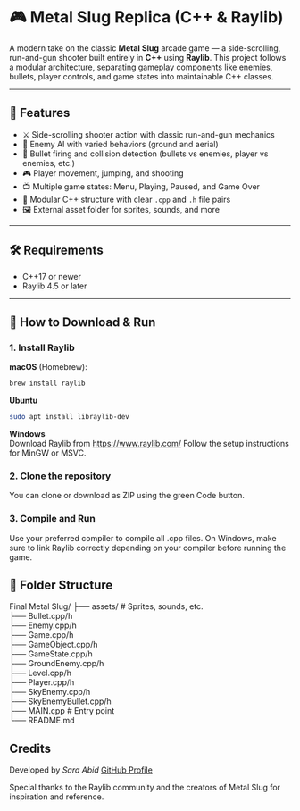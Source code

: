 
# 🎮 Metal Slug Replica (C++ & Raylib)

A modern take on the classic **Metal Slug** arcade game — a side-scrolling, run-and-gun shooter built entirely in **C++** using **Raylib**. This project follows a modular architecture, separating gameplay components like enemies, bullets, player controls, and game states into maintainable C++ classes.

---

## 💪 Features

- ⚔️ Side-scrolling shooter action with classic run-and-gun mechanics  
- 🧠 Enemy AI with varied behaviors (ground and aerial)  
- 🎯 Bullet firing and collision detection (bullets vs enemies, player vs enemies, etc.)  
- 🎮 Player movement, jumping, and shooting  
- 📺 Multiple game states: Menu, Playing, Paused, and Game Over  
- 🔁 Modular C++ structure with clear `.cpp` and `.h` file pairs  
- 🖼️ External asset folder for sprites, sounds, and more  

---

## 🛠️ Requirements

- C++17 or newer  
- Raylib 4.5 or later  

---

## 📄 How to Download & Run

### 1. Install Raylib

**macOS** (Homebrew):
```bash
brew install raylib
```
**Ubuntu** 
```bash
sudo apt install libraylib-dev
```
**Windows** <br>
Download Raylib from https://www.raylib.com/
Follow the setup instructions for MinGW or MSVC.

### 2. Clone the repository
You can clone or download as ZIP using the green Code button.

### 3. Compile and Run
Use your preferred compiler to compile all .cpp files. On Windows, make sure to link Raylib correctly depending on your compiler before running the game. 

## 📁 Folder Structure
Final Metal Slug/
├── assets/                # Sprites, sounds, etc.<br>
├── Bullet.cpp/h<br>
├── Enemy.cpp/h<br>
├── Game.cpp/h<br>
├── GameObject.cpp/h<br>
├── GameState.cpp/h<br>
├── GroundEnemy.cpp/h<br>
├── Level.cpp/h<br>
├── Player.cpp/h<br>
├── SkyEnemy.cpp/h<br>
├── SkyEnemyBullet.cpp/h<br>
├── MAIN.cpp              # Entry point<br>
└── README.md<br>

## Credits
Developed by *Sara Abid*
[GitHub Profile](https://github.com/SaraAbidHussain)


Special thanks to the Raylib community and the creators of Metal Slug for inspiration and reference.

